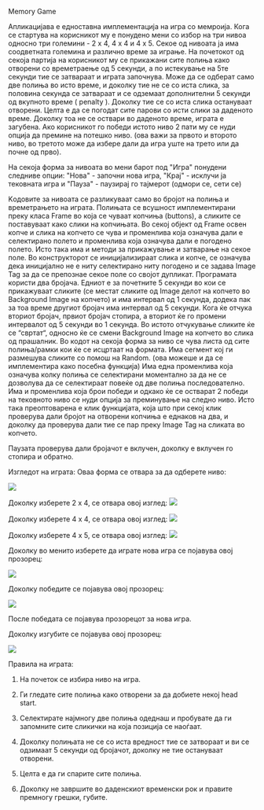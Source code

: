 Memory Game

Апликацијава е едноставна имплементација на игра со мемроија. Кога се стартува на корисникот му е понудено мени со избор на три нивоа односно три големини - 2 x 4, 4 x 4 и 4 x 5. Секое од нивоата ја има соодветната големина и различно време за играње. На почетокот од секоја партија на корисникот му се прикажани сите полиња како отворени со времетраење од 5 секунди, а по истекување на 5те секунди тие се затвараат и играта започнува. Може да се одберат само две полиња во исто време, и доколку тие не се со иста слика, за половина секунда се затвараат и се одземаат дополнителни 5 секунди од вкупното време ( penalty ). Доколку тие се со иста слика остануваат отворени. Целта е да се погодат сите парови со исти слики за даденото време. Доколку тоа не се оствари во даденото време, играта е загубена. Ако корисникот го победи истото ниво 2 пати му се нуди опција да премине на потешко ниво. (ова важи за првото и второто ниво, во третото може да избере дали да игра уште на трето или да почне од прво). 

На секоја форма за нивоата во мени барот под "Игра" понудени следниве опции: "Нова" - започни нова игра, "Крај" - исклучи ја тековната игра и "Пауза" -  паузирај го тајмерот (одмори се, сети се)


Kодовите за нивоата се разликуваат само во бројот на полиња и времетрањето на играта. Полињата се всушност имплементирани преку класа Frame во која се чуваат копчиња (buttons), а сликите се поставуваат како слики на копчињата.
Во секој објект од Frame освен копче и слика на копчето се чува и променлива која означува дали е селектирано полето и променлива која означува дали е погодено полето. Исто така има и методи за прикажување и затварање на секое поле. Во конструкторот се иницијализираат слика и копче, се означува дека иницијално не е ниту селектирано ниту погодено и се задава Image Tag за да се препознае секое поле со својот дупликат.
Програмата користи два бројача. Едниот е за почетните 5 секунди во кои се прикажуваат сликите (се местат сликите од Image делот на копчето во Background Image на копчето) и има интервал од 1 секунда, додека пак за тоа време другиот бројач има интервал од 5 секунди. Кога ќе отчука вториот бројач, првиот бројач стопира, а вториот ќе го промени интервалот од 5 секунди во 1 секунда. Во истото отчукување сликите ќе се “свртат“, односно ќе се смени Background Image на копчето во слика од прашалник.
Во кодот на секоја форма за ниво се чува листа од сите полиња/рамки кои ќе се исцртаат на формата. Има сегмент кој ги размешува сликите со помош на Random. (ова можеше и да се имплементира како посебна функција) Има една променлива која означува колку полиња се селектирани моментално за да не се дозволува да се селектираат повеќе од две полиња последователно.
Има и променлива која брои победи и одкако ќе се остварат 2 победи на тековното ниво се нуди опција за преминување на следно ниво. Исто така преоптоварена е клик функцијата, која што при секој клик проверува дали бројот на отворени копчиња е еднаков на два, и доколку да проверува дали тие се пар преку Image Tag на сликата во копчето.

Паузата проверува дали бројачот е вклучен, доколку е вклучен го стопира и обратно.


Изгледот на играта:
Оваа форма се отвара за да одберете ниво:

<img src="http://i.imgur.com/86xaIUL.jpg"/>

Доколку изберете 2 x 4, се отвара овој изглед:
<img src="http://i.imgur.com/3hYwQoj.jpg"/>

Доколку изберете 4 x 4, се отвара овој изглед:
<img src="http://i.imgur.com/PTMl1tK.jpg"/>

Доколку изберете 4 x 5, се отвара овој изглед:
<img src="http://i.imgur.com/yRu6QPr.jpg"/>

Доколку во менито изберете да играте нова игра се појавува овој прозорец:

<img src="http://i.imgur.com/tDpwk2z.jpg"/>

Доколку победите се појавува овој прозорец:

<img src="http://i.imgur.com/LUaSBPk.jpg"/>

После победата се појавува прозорецот за нова игра.

Доколку изгубите се појавува овој прозорец:

<img src="http://i.imgur.com/XK615ek.jpg"/>

Правила на играта: 
                                                                                                      
1. На почеток се избира ниво на игра.

2. Ги гледате сите полиња како отворени за да добиете некој head start. 

3. Селектирате најмногу две полиња одеднаш и пробувате да ги запомните сите сликички на која позиција се наоѓаат.

4. Доколку полињата не се со иста вредност тие се затвораат и ви се одзимаат 5 секунди од бројачот, доколку не тие остануваат отворени.

5. Целта е да ги спарите сите полиња.

6. Доколку не завршите во даденскиот временски рок и правите премногу грешки, губите.
